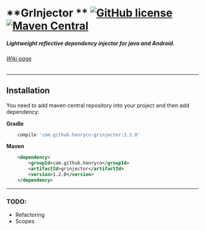 # **GrInjector **  [![GitHub license](https://img.shields.io/badge/license-MIT-yellow.svg)](https://raw.githubusercontent.com/henryco/GrInjector/master/LICENSE)  [![Maven Central](https://img.shields.io/maven-central/v/com.github.henryco/grinjector.svg)](http://repo1.maven.org/maven2/com/github/henryco/grinjector/)  
##### Lightweight reflective dependency injector for java and Android.
###### [Wiki page](https://bitbucket.org/tinder-samurai/grinjector/wiki/)
  
  ____
  
## Installation 
You need to add maven central repository into your project and then add dependency:  
  
  
**Gradle**  
```Groovy
    compile 'com.github.henryco:grinjector:1.2.0'
```  
**Maven**  
```XML
    <dependency>
        <groupId>com.github.henryco</groupId>
        <artifactId>grinjector</artifactId>
        <version>1.2.0</version>
    </dependency>
```

____

### TODO: 

* Refactoring
* Scopes

